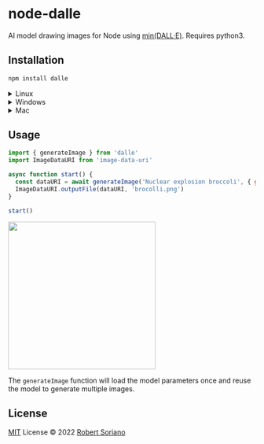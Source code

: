 # node-dalle

AI model drawing images for Node using [min(DALL·E)](https://github.com/kuprel/min-dalle). Requires python3.

## Installation

```bash
npm install dalle
```

<details>

<summary>Linux</summary>

#### Install Python
```bash
sudo apt install python3
sudo apt install python3-dev
```

#### Install Node-gyp
```bash
sudo apt install make
sudo apt install g++
sudo npm install -g node-gyp
```

</details>

<details>
<summary>Windows</summary>

Install Python

#### Install Node-gyp if missing
```bash
npm install --global --production windows-build-tools
npm install -g node-gyp
```
</details>

<details>
<summary>Mac</summary>
Install XCode from AppStore, Python
</details>

## Usage

```js
import { generateImage } from 'dalle'
import ImageDataURI from 'image-data-uri'

async function start() {
  const dataURI = await generateImage('Nuclear explosion broccoli', { gridSize: 2 })
  ImageDataURI.outputFile(dataURI, 'brocolli.png')
}

start()
```

<img src="https://i.imgur.com/4g1KkYk.png" width="300" />

The `generateImage` function will load the model parameters once and reuse the model to generate multiple images.


## License

[MIT](./LICENSE) License © 2022 [Robert Soriano](https://github.com/wobsoriano)

